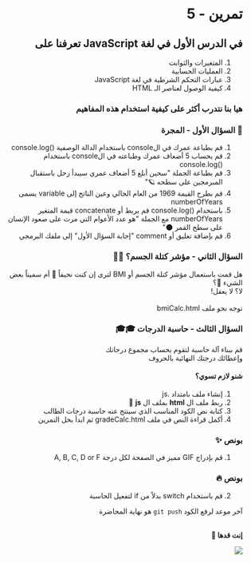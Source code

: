<div dir="rtl">

# تمرين - 5

## في الدرس الأول في لغة JavaScript تعرفنا على

1. المتغيرات والثوابت
2. العمليات الحسابية
3. عبارات التحكم الشرطية في لغة JavaScript
4. كيفية الوصول لعناصر الـ HTML

### هيا بنا نتدرب أكثر على كيفية استخدام هذه المفاهيم

### 🚀 السؤال الأول - المجرة

1. قم بطباعة عمرك في الconsole باستخدام الدالة الوصفية ()console.log
2. قم بحساب 5 أضعاف عمرك وطباعته في الconsole باستخدام ()console.log
3. قم بطباعة الجملة "سحين أبلغ 5 أضعاف عمري سيبدأ زحل باستقبال المبرمجين على سطحه 🪐"
4. قم بطرح القيمة 1969 من العام الحالي وعين الناتج إلى variable يسمى numberOfYears
5. باستخدام ()console.log قم بربط أو concatenate قيمة المتغير numberOfYears مع الجملة "هو عدد الأعوام التي مرت على صعود الإنسان على سطح القمر 🌑"
6. قم بإضافة تعليق أو comment "إجابة السؤال الأول" إلى ملفك البرمجي

### السؤال الثاني - مؤشر كتلة الجسم؟ 🙇‍♀️

هل قمت باستعمال مؤشر كتلة الجسم أو BMI لترى إن كنت نحيفاً 🦒 أم سميناً بعض الشيء 🐥؟
<br>لا؟ لا يعقل!
<br>
<br>توجه نحو ملف bmiCalc.html

### السؤال الثالث - حاسبة الدرجات 🎓🎓

قم ببناء آلة حاسبة لتقوم بحساب مجموع درجاتك
<br>وإعطائك درجتك النهائية بالحروف

#### شنو لازم تسوي؟

1. إنشاء ملف بامتداد .js
2. ربط ملف ال
   <b>html</b>
   بملف ال
   <b>js</b> 🔗
3. كتابة نص الكود المناسب الذي سينتج عنه حاسبة درجات الطالب
4. أكمل قراءة النص في ملف gradeCalc.html ثم ابدأ بحل التمرين

### بونص ✨

1. قم بإدراج GIF مميز في الصفحة لكل درجة A, B, C, D or F

### بونص 🔥

2. قم باستخدام switch بدلاً من if لتفعيل الحاسبة

آخر موعد لرفع الكود `git push` هو نهاية المحاضرة

<br>
<b>إنت قدها 🏅</b>

![](https://media.giphy.com/media/W5ZUxqXT1lmiysXsDE/giphy.gif)

</div>
